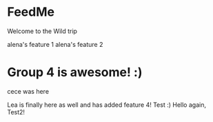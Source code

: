 # FeedMe

Welcome to the Wild trip

alena's feature 1
alena's feature 2

# Group 4 is awesome! :)
cece was here

Lea is finally here as well and has added feature 4!
Test :)
Hello again, Test2!

